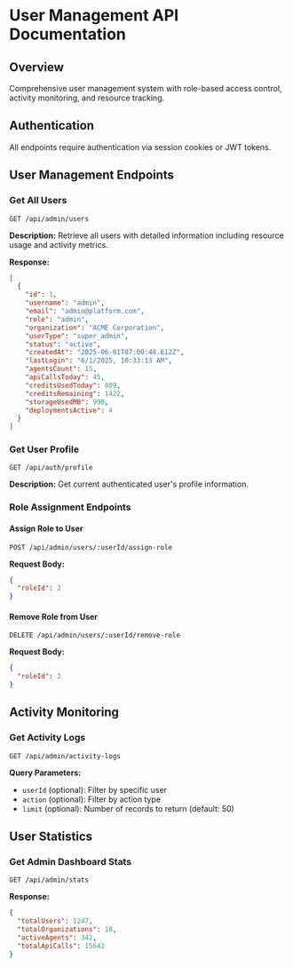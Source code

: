 # User Management API Documentation

## Overview
Comprehensive user management system with role-based access control, activity monitoring, and resource tracking.

## Authentication
All endpoints require authentication via session cookies or JWT tokens.

## User Management Endpoints

### Get All Users
```http
GET /api/admin/users
```

**Description:** Retrieve all users with detailed information including resource usage and activity metrics.

**Response:**
```json
[
  {
    "id": 1,
    "username": "admin",
    "email": "admin@platform.com",
    "role": "admin",
    "organization": "ACME Corporation",
    "userType": "super_admin",
    "status": "active",
    "createdAt": "2025-06-01T07:00:48.612Z",
    "lastLogin": "6/1/2025, 10:33:13 AM",
    "agentsCount": 15,
    "apiCallsToday": 45,
    "creditsUsedToday": 809,
    "creditsRemaining": 1422,
    "storageUsedMB": 998,
    "deploymentsActive": 4
  }
]
```

### Get User Profile
```http
GET /api/auth/profile
```

**Description:** Get current authenticated user's profile information.

### Role Assignment Endpoints

#### Assign Role to User
```http
POST /api/admin/users/:userId/assign-role
```

**Request Body:**
```json
{
  "roleId": 2
}
```

#### Remove Role from User
```http
DELETE /api/admin/users/:userId/remove-role
```

**Request Body:**
```json
{
  "roleId": 2
}
```

## Activity Monitoring

### Get Activity Logs
```http
GET /api/admin/activity-logs
```

**Query Parameters:**
- `userId` (optional): Filter by specific user
- `action` (optional): Filter by action type
- `limit` (optional): Number of records to return (default: 50)

## User Statistics

### Get Admin Dashboard Stats
```http
GET /api/admin/stats
```

**Response:**
```json
{
  "totalUsers": 1247,
  "totalOrganizations": 18,
  "activeAgents": 342,
  "totalApiCalls": 15642
}
```
